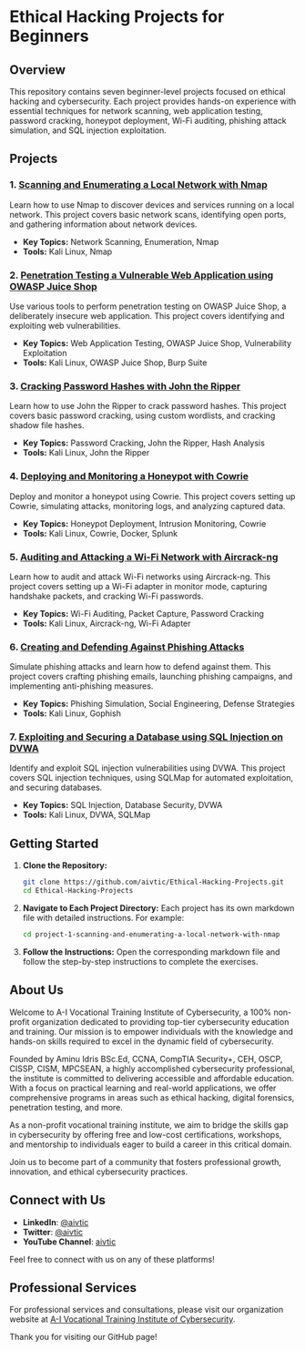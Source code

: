 # Ethical Hacking Projects for Beginners

## Overview

This repository contains seven beginner-level projects focused on ethical hacking and cybersecurity. Each project provides hands-on experience with essential techniques for network scanning, web application testing, password cracking, honeypot deployment, Wi-Fi auditing, phishing attack simulation, and SQL injection exploitation.

## Projects

### 1. [Scanning and Enumerating a Local Network with Nmap](https://github.com/aivtic/Ethical-Hacking-Projects/tree/main/files/Project-1-Scanning-and-Enumerating-a-Local-Network-with-Nmap.md)
Learn how to use Nmap to discover devices and services running on a local network. This project covers basic network scans, identifying open ports, and gathering information about network devices.

- **Key Topics:** Network Scanning, Enumeration, Nmap
- **Tools:** Kali Linux, Nmap

### 2. [Penetration Testing a Vulnerable Web Application using OWASP Juice Shop](https://github.com/aivtic/Ethical-Hacking-Projects/tree/main/files/Project-2-Penetration-Testing-a-Vulnerable-Web-Application.md)
Use various tools to perform penetration testing on OWASP Juice Shop, a deliberately insecure web application. This project covers identifying and exploiting web vulnerabilities.

- **Key Topics:** Web Application Testing, OWASP Juice Shop, Vulnerability Exploitation
- **Tools:** Kali Linux, OWASP Juice Shop, Burp Suite

### 3. [Cracking Password Hashes with John the Ripper](https://github.com/aivtic/Ethical-Hacking-Projects/tree/main/files/Project-3-Cracking-Password-Hashes-with-John-the-Ripper-on-Kali-Linux.md)
Learn how to use John the Ripper to crack password hashes. This project covers basic password cracking, using custom wordlists, and cracking shadow file hashes.

- **Key Topics:** Password Cracking, John the Ripper, Hash Analysis
- **Tools:** Kali Linux, John the Ripper

### 4. [Deploying and Monitoring a Honeypot with Cowrie](https://github.com/aivtic/Ethical-Hacking-Projects/tree/main/files/project-4-Deploying-and-Monitoring-a-Honeypot-with-Cowrie-on-Kali-Linux.md)
Deploy and monitor a honeypot using Cowrie. This project covers setting up Cowrie, simulating attacks, monitoring logs, and analyzing captured data.

- **Key Topics:** Honeypot Deployment, Intrusion Monitoring, Cowrie
- **Tools:** Kali Linux, Cowrie, Docker, Splunk

### 5. [Auditing and Attacking a Wi-Fi Network with Aircrack-ng](https://github.com/aivtic/Ethical-Hacking-Projects/tree/main/files/Project-5-Auditing-and-Attacking-a-Wi-Fi-Network-with-Aircrack-ng.md)
Learn how to audit and attack Wi-Fi networks using Aircrack-ng. This project covers setting up a Wi-Fi adapter in monitor mode, capturing handshake packets, and cracking Wi-Fi passwords.

- **Key Topics:** Wi-Fi Auditing, Packet Capture, Password Cracking
- **Tools:** Kali Linux, Aircrack-ng, Wi-Fi Adapter

### 6. [Creating and Defending Against Phishing Attacks](https://github.com/aivtic/Ethical-Hacking-Projects/tree/main/files/Project-6-Building-Phishing-Simulation-on-kali-linux.md)
Simulate phishing attacks and learn how to defend against them. This project covers crafting phishing emails, launching phishing campaigns, and implementing anti-phishing measures.

- **Key Topics:** Phishing Simulation, Social Engineering, Defense Strategies
- **Tools:** Kali Linux, Gophish

### 7. [Exploiting and Securing a Database using SQL Injection on DVWA](https://github.com/aivtic/Ethical-Hacking-Projects/tree/main/files/Project-7-Exploiting-and-Securing-a-Database-using-SQL-Injection-on-DVWA.md)
Identify and exploit SQL injection vulnerabilities using DVWA. This project covers SQL injection techniques, using SQLMap for automated exploitation, and securing databases.

- **Key Topics:** SQL Injection, Database Security, DVWA
- **Tools:** Kali Linux, DVWA, SQLMap

## Getting Started

1. **Clone the Repository:**
    ```bash
    git clone https://github.com/aivtic/Ethical-Hacking-Projects.git
    cd Ethical-Hacking-Projects
    ```

2. **Navigate to Each Project Directory:**
    Each project has its own markdown file with detailed instructions. For example:
    ```bash
    cd project-1-scanning-and-enumerating-a-local-network-with-nmap
    ```

3. **Follow the Instructions:**
    Open the corresponding markdown file and follow the step-by-step instructions to complete the exercises.

## About Us

Welcome to A-I Vocational Training Institute of Cybersecurity, a 100% non-profit organization dedicated to providing top-tier cybersecurity education and training. Our mission is to empower individuals with the knowledge and hands-on skills required to excel in the dynamic field of cybersecurity.

Founded by Aminu Idris BSc.Ed, CCNA, CompTIA Security+, CEH, OSCP, CISSP, CISM, MPCSEAN, a highly accomplished cybersecurity professional, the institute is committed to delivering accessible and affordable education. With a focus on practical learning and real-world applications, we offer comprehensive programs in areas such as ethical hacking, digital forensics, penetration testing, and more.

As a non-profit vocational training institute, we aim to bridge the skills gap in cybersecurity by offering free and low-cost certifications, workshops, and mentorship to individuals eager to build a career in this critical domain.

Join us to become part of a community that fosters professional growth, innovation, and ethical cybersecurity practices.

## Connect with Us

- **LinkedIn**: [@aivtic](https://www.linkedin.com/company/aivtic)
- **Twitter**: [@aivtic](https://twitter.com/aivtic)
- **YouTube Channel**: [aivtic](https://www.youtube.com/channel/rajneeshcyber)

Feel free to connect with us on any of these platforms!

## Professional Services

For professional services and consultations, please visit our organization website at [A-I Vocational Training Institute of Cybersecurity](https://www.aivtic.org.ng).

Thank you for visiting our GitHub page!
